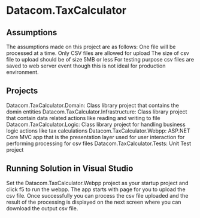 # Datacom.TaxCalculator
## Assumptions
The assumptions made on this project are as follows:
One file will be processed at a time.
Only CSV files are allowed for upload
The size of csv file to upload should be of size 5MB or less
For testing purpose csv files are saved to web server event though this is not ideal for production environment.

## Projects

Datacom.TaxCalculator.Domain: Class library project that contains the domin entities
Datacom.TaxCalculator.Infrastructure: Class library project that contain data related actions like reading and writing to file
Datacom.TaxCalculator.Logic: Class library project for handling business logic actions like tax calculations
Datacom.TaxCalculator.Webpp: ASP.NET Core MVC app that is the presentation layer used for user interaction for performing processing for csv files
Datacom.TaxCalculator.Tests: Unit Test project

## Running Solution in Visual Studio

Set the Datacom.TaxCalculator.Webpp project as your startup project and click f5 to run the webpp. The app starts with page for you to upload the csv file.
Once successfully you can process the csv file uploaded and the result of the processing is displayed on the next screen where you can download the output csv file.

